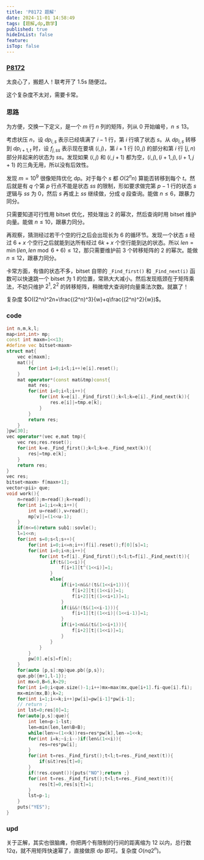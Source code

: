 ```yaml
---
title: 'P8172 题解'
date: 2024-11-01 14:58:49
tags: [题解,dp,数学]
published: true
hideInList: false
feature: 
isTop: false
---
```

### [P8172](https://www.luogu.com.cn/problem/P8172)

太良心了，搬题人！联考开了 1.5s 随便过。

这个复杂度不太对，需要卡常。

### 思路

为方便，交换一下定义，是一个 $m$ 行 $n$ 列的矩阵，列从 $0$ 开始编号，$n\le 13$。

考虑状压 $n$，设 $dp_{i,s}$ 表示已经填满了 $i-1$ 行，第 $i$ 行填了状态 $s$。从 $dp_{i,s}$ 转移到 $dp_{i+1,t}$ 时，设 $f_{j,ss}$ 表示现在要填 $(i,j)$，第 $i+1$ 行 $[0,j)$ 的部分和第 $i$ 行 $[j,n)$ 部分并起来的状态为 $ss$。发现如果 $(i,j)$ 和 $(i,j+1)$ 都为空，$(i,j),(i+1,j),(i+1,j+1)$ 的三角无用，所以没有后效性。

发现 $m=10^9$ 很像矩阵优化 dp。对于每个 $s$ 都 $O(2^nn)$ 算能否转移到每个 $t$。然后就是有 $q$ 个第 $p$ 行点不能是状态 $ss$ 的限制，形如要求做完第 $p-1$ 行的状态 $s$ 逻辑与 $ss$ 为 $0$，然后 $s$ 再或上 $ss$ 继续做，分成 $q$ 段查询。能做 $n\le 6$，跟暴力同分。

只需要知道可行性用 bitset 优化，预处理出 $2$ 的幂次，然后查询时用 bitset 维护向量。能做 $n\le 10$，跟暴力同分。

再观察，猜测经过若干个空的行之后会出现长为 $6$ 的循环节。发现一个状态 $s$ 经过 $6+x$ 个空行之后就能到达所有经过 $6k+x$ 个空行能到达的状态。所以 $len=\min(len,len\bmod 6+6)\le 12$，那只需要维护前 $3$ 个转移矩阵的 $2$ 的幂次。能做 $n\le 12$，跟暴力同分。

卡常方面，有值的状态不多，bitset 自带的 ```_Find_first()``` 和 ```_Find_next(i)``` 函数可以快速跳一个 bitset 为 $1$ 的位置，常熟大大减小。然后发现瓶颈在于矩阵乘法，不妨只维护 $2^1,2^2$ 的转移矩阵，稍微增大查询时向量乘法次数。就赢了！

复杂度 $O((2^n)^2n+\frac{(2^n)^3}{w}+q\frac{(2^n)^2}{w})$。

### code

```cpp
int n,m,k,l;
map<int,int> mp;
const int maxm=1<<13;
#define vec bitset<maxm>
struct mat{
	vec e[maxm];
	mat(){
		for(int i=0;i<l;i++)e[i].reset();
	}
	mat operator*(const mat&tmp)const{
		mat res;
		for(int i=0;i<l;i++){
			for(int k=e[i]._Find_first();k<l;k=e[i]._Find_next(k)){
				res.e[i]|=tmp.e[k];
			}
		}
		return res;
	}
}pw[30];
vec operator*(vec e,mat tmp){
	vec res;res.reset();
	for(int k=e._Find_first();k<l;k=e._Find_next(k)){
		res|=tmp.e[k];
	}
	return res;
}
vec res;
bitset<maxm> f[maxn+1];
vector<pii> que;
void work(){
	n=read();m=read();k=read();
	for(int i=1;i<=k;i++){
		int u=read(),v=read();
		mp[v]|=(1<<u-1);
	}
	if(n<=6)return sub1::sovle();
	l=1<<n;
	for(int s=0;s<l;s++){
		for(int i=0;i<=n;i++)f[i].reset();f[0][s]=1;
		for(int i=0;i<n;i++){
			for(int t=f[i]._Find_first();t<l;t=f[i]._Find_next(t)){
				if(t&(1<<i)){
					f[i+1][t^(1<<i)]=1;
				}
				else{
					if(i+1<n&&!(t&(1<<i+1))){
						f[i+2][t|(1<<i)]=1;
						f[i+2][t|(1<<i+1)]=1;
					}
					if(i&&!(t&(1<<i-1))){
						f[i+1][t|(1<<i)|(1<<i-1)]=1;
					}
					if(i+1<n&&(t&(1<<i+1))){
						f[i+2][t|(1<<i)]=1;
					}
				}
			}
		}
		pw[0].e[s]=f[n];
	}
	for(auto [p,s]:mp)que.pb({p,s});
	que.pb({m+1,l-1});
	int mx=0,B=6,k=29;
	for(int i=0;i<que.size()-1;i++)mx=max(mx,que[i+1].fi-que[i].fi);
	mx=min(mx,B);k=2;
	for(int i=1;i<=k;i++)pw[i]=pw[i-1]*pw[i-1];
	// return ;
	int lst=0;res[0]=1;
	for(auto[p,s]:que){
		int len=p-1-lst;
		len=min(len,len%B+B);
		while(len>=(1<<k))res=res*pw[k],len-=1<<k;
		for(int i=k;~i;i--)if(len&(1<<i)){
			res=res*pw[i];
		}
		for(int t=res._Find_first();t<l;t=res._Find_next(t)){
			if(s&t)res[t]=0;
		}
		if(!res.count()){puts("NO");return ;}
		for(int t=res._Find_first();t<l;t=res._Find_next(t)){
			res[t]=0,res[s|t]=1;
		}
		lst=p-1;
	}
	puts("YES");
}
```

### upd

关于正解，其实也很脑瘫，你把两个有限制的行间的距离缩为 $12$ 以内，总行数 $12q$，就不用矩阵快速幂了，直接做原 dp 即可。复杂度 $O(nq2^n)$。